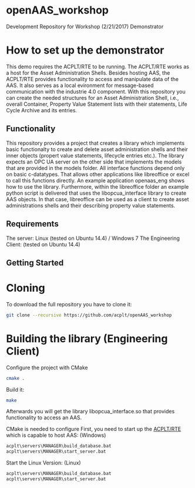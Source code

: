 # openAAS_workshop
Development Repository for Workshop (2/21/2017) Demonstrator


# How to set up the demonstrator
This demo requires the ACPLT/RTE to be running. The ACPLT/RTE works as a host for the Asset Administration Shells. Besides hosting AAS, the ACPLT/RTE provides functionality to access and manipulate data of the AAS. It also serves as a local evironment for message-based communication with the industrie 4.0 component.
With this repository you can create the needed structures for an Asset Administration Shell, i.e., overall Container, Property Value Statement lists with their statements, Life Cycle Archive and its entries.

## Functionality
This repository provides a project that creates a library which implements basic functionalty to create and delete asset administration shells and their inner objects (propert value statements, lifecycle entries etc.). The library expects an OPC UA server on the other side that implements the models that are provided in the models folder. 
All interface functions depend only on basic c-datatypes. That allows other applications like libreoffice or excel to call this functions directly.
An example application openaas_eng shows how to use the library. Furthermore, within the libreoffice folder an example python script is delivered that uses the libopcua_interface library to create AAS objects. In that case, libreoffice can be used as a client to create asset administrations shells and their describing property value statements.
## Requirements
The server: Linux (tested on Ubuntu 14.4) / Windows 7
The Engineering Client: (tested on Ubuntu 14.4) 

## Getting Started
# Cloning
To download the full repository you have to clone it:
```sh
git clone --recursive https://github.com/acplt/openAAS_workshop
```
# Building the library (Engineering Client)
Configure the project with CMake
```sh
cmake .
```
Build it:
```sh
make
```
Afterwards you will get the library libopcua_interface.so that provides functionality to access an AAS.


CMake is needed to configure
First, you need to start up the [ACPLT/RTE](http://acplt.github.io/rte-www/releases/) which is capable to host AAS:
(Windows)
```sh
acplt\servers\MANAGER\build_database.bat
acplt\servers\MANAGER\start_server.bat
```
Start the Linux Version:
(Linux)
```sh
acplt\servers\MANAGER\build_database.bat
acplt\servers\MANAGER\start_server.bat
```






